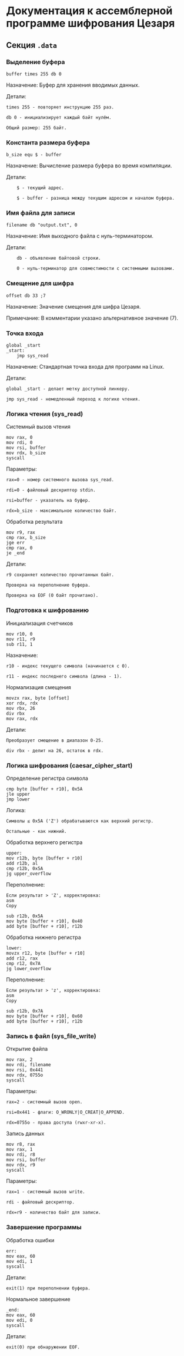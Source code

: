 # Документация к ассемблерной программе шифрования Цезаря

## Секция `.data`

### Выделение буфера

    buffer times 255 db 0

Назначение: Буфер для хранения вводимых данных.

Детали:

    times 255 - повторяет инструкцию 255 раз.

    db 0 - инициализирует каждый байт нулём.

    Общий размер: 255 байт.

### Константа размера буфера

    b_size equ $ - buffer

Назначение: Вычисление размера буфера во время компиляции.

Детали:

        $ - текущий адрес.

        $ - buffer - разница между текущим адресом и началом буфера.

### Имя файла для записи

    filename db "output.txt", 0

Назначение: Имя выходного файла с нуль-терминатором.

Детали:

        db - объявление байтовой строки.

        0 - нуль-терминатор для совместимости с системными вызовами.

### Смещение для шифра

    offset db 33 ;7

Назначение: Значение смещения для шифра Цезаря.

Примечание: В комментарии указано альтернативное значение (7).

### Точка входа
    
    global _start
    _start:
        jmp sys_read

Назначение: Стандартная точка входа для программ на Linux.

Детали:

    global _start - делает метку доступной линкеру.

    jmp sys_read - немедленный переход к логике чтения.

### Логика чтения (sys_read)

Системный вызов чтения

    mov rax, 0  
    mov rdi, 0 
    mov rsi, buffer
    mov rdx, b_size
    syscall 

Параметры:

    rax=0 - номер системного вызова sys_read.

    rdi=0 - файловый дескриптор stdin.

    rsi=buffer - указатель на буфер.

    rdx=b_size - максимальное количество байт.

Обработка результата

    mov r9, rax
    cmp rax, b_size
    jge err
    cmp rax, 0
    je _end

Детали:

    r9 сохраняет количество прочитанных байт.

    Проверка на переполнение буфера.

    Проверка на EOF (0 байт прочитано).

### Подготовка к шифрованию

Инициализация счетчиков

    mov r10, 0
    mov r11, r9
    sub r11, 1

Назначение:

    r10 - индекс текущего символа (начинается с 0).

    r11 - индекс последнего символа (длина - 1).

Нормализация смещения

    movzx rax, byte [offset]
    xor rdx, rdx
    mov rbx, 26
    div rbx
    mov rax, rdx

Детали:

    Преобразует смещение в диапазон 0-25.

    div rbx - делит на 26, остаток в rdx.

### Логика шифрования (caesar_cipher_start)

Определение регистра символа

    cmp byte [buffer + r10], 0x5A
    jle upper
    jmp lower

Логика:

    Символы ≤ 0x5A ('Z') обрабатываются как верхний регистр.

    Остальные - как нижний.

Обработка верхнего регистра

    upper:
    mov r12b, byte [buffer + r10]
    add r12b, al
    cmp r12b, 0x5A
    jg upper_overflow

Переполнение:

    Если результат > 'Z', корректировка:
    asm
    Copy

    sub r12b, 0x5A
    mov byte [buffer + r10], 0x40
    add byte [buffer + r10], r12b

Обработка нижнего регистра

    lower:
    movzx r12, byte [buffer + r10]
    add r12, rax
    cmp r12, 0x7A
    jg lower_overflow

Переполнение:

    Если результат > 'z', корректировка:
    asm
    Copy

    sub r12b, 0x7A
    mov byte [buffer + r10], 0x60
    add byte [buffer + r10], r12b

### Запись в файл (sys_file_write)

Открытие файла

    mov rax, 2
    mov rdi, filename
    mov rsi, 0x441
    mov rdx, 0755o
    syscall

Параметры:

    rax=2 - системный вызов open.

    rsi=0x441 - флаги: O_WRONLY|O_CREAT|O_APPEND.

    rdx=0755o - права доступа (rwxr-xr-x).

Запись данных

    mov r8, rax
    mov rax, 1
    mov rdi, r8
    mov rsi, buffer
    mov rdx, r9
    syscall

Параметры:

    rax=1 - системный вызов write.

    rdi - файловый дескриптор.

    rdx=r9 - количество байт для записи.

### Завершение программы

Обработка ошибки

    err:
    mov eax, 60
    mov edi, 1
    syscall

Детали:

    exit(1) при переполнении буфера.

Нормальное завершение

    _end:
    mov eax, 60
    mov edi, 0
    syscall

Детали:

    exit(0) при обнаружении EOF.
